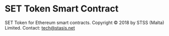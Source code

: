 # SET Token Smart Contract #

SET Token for Ethereum smart contracts.
Copyright © 2018 by STSS (Malta) Limited.
Contact: <tech@stasis.net>


